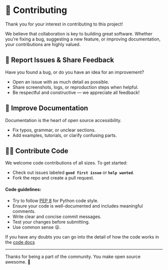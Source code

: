 # 🤝 Contributing

Thank you for your interest in contributing to this project!

We believe that collaboration is key to building great software. Whether you're fixing a bug, suggesting a new feature, or improving documentation, your contributions are highly valued.

## 🐛 Report Issues & Share Feedback

Have you found a bug, or do you have an idea for an improvement?

- Open an issue with as much detail as possible.
- Share screenshots, logs, or reproduction steps when helpful.
- Be respectful and constructive — we appreciate all feedback!

## 📖 Improve Documentation

Documentation is the heart of open source accessibility.

- Fix typos, grammar, or unclear sections.
- Add examples, tutorials, or clarify confusing parts.


## 🧑‍💻 Contribute Code

We welcome code contributions of all sizes. To get started:

- Check out issues labeled **`good first issue`** or **`help wanted`**.
- Fork the repo and create a pull request.

#### Code guidelines:

- Try to follow [PEP 8](https://peps.python.org/pep-0008/) for Python code style.
- Ensure your code is well-documented and includes meaningful comments.
- Write clear and concise commit messages.
- Test your changes before submitting.
- Use common sense 😜.

If you have any doubts you can go into the detail of how the code works in the [code docs](./docs/code/README.md)

---

Thanks for being a part of the community. You make open source awesome. 💪

